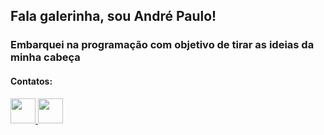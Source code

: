 <h2>Fala galerinha, sou André Paulo!</h2>

<h3>Embarquei na programação com objetivo de tirar as ideias da minha cabeça</h3>

<h4>Contatos:</h4>

<div>

  <a href="https://www.linkedin.com/in/andrericao" target="_blank"><img src="https://cdn.jsdelivr.net/gh/devicons/devicon/icons/linkedin/linkedin-original.svg" width="40" height="40" />                                        <a href="https://twitter.com/andrericao" target="_blank"><img src="https://cdn.jsdelivr.net/gh/devicons/devicon/icons/twitter/twitter-original.svg"  width="40" height="40" />
          
</div>
          
